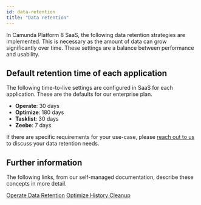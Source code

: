 ```yaml
---
id: data-retention
title: "Data retention"
---
```


In Camunda Platform 8 SaaS, the following data retention strategies are implemented. This is necessary as the amount of data can grow significantly over time. These settings are a balance between performance and usability.

## Default retention time of each application

The following time-to-live settings are configured in SaaS for each application. These are the defaults for our enterprise plan.

- **Operate**: 30 days
- **Optimize**: 180 days
- **Tasklist**: 30 days
- **Zeebe**: 7 days

If there are specific requirements for your use-case, please [reach out to us](/contact/) to discuss your data retention needs.

## Further information

The following links, from our self-managed documentation, describe these concepts in more detail.

[Operate Data Retention](/self-managed/operate-deployment/data-retention.md)
[Optimize History Cleanup]($optimize$/self-managed/optimize-deployment/advanced-features/engine-data-deletion.md)
